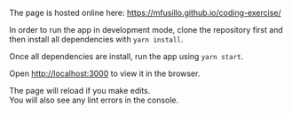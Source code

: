 The page is hosted online here: https://mfusillo.github.io/coding-exercise/

In order to run the app in development mode, clone the repository first and then install all dependencies with `yarn install`.

Once all dependencies are install, run the app using `yarn start`. 

Open [http://localhost:3000](http://localhost:3000) to view it in the browser.

The page will reload if you make edits.<br />
You will also see any lint errors in the console.
